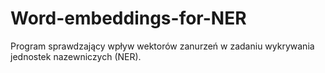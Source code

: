 # Word-embeddings-for-NER
Program sprawdzający wpływ wektorów zanurzeń w zadaniu wykrywania jednostek nazewniczych (NER). 